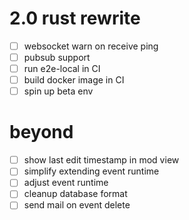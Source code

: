
# 2.0 rust rewrite

- [ ] websocket warn on receive ping
- [ ] pubsub support
- [ ] run e2e-local in CI
- [ ] build docker image in CI
- [ ] spin up beta env 

# beyond

- [ ] show last edit timestamp in mod view
- [ ] simplify extending event runtime
- [ ] adjust event runtime
- [ ] cleanup database format
- [ ] send mail on event delete
